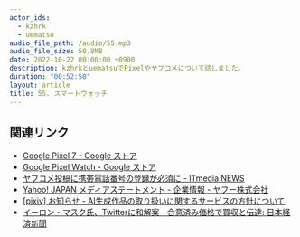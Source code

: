 ```yaml
---
actor_ids:
  - kzhrk
  - uematsu
audio_file_path: /audio/55.mp3
audio_file_size: 50.8MB
date: 2022-10-22 00:00:00 +0900
description: kzhrkとuematsuでPixelやヤフコメについて話しました。
duration: "00:52:50"
layout: article
title: 55. スマートウォッチ
---
```


<!-- prettier-ignore-start -->
## 関連リンク

- [Google Pixel 7 - Google ストア](https://store.google.com/jp/product/pixel_7?hl=ja)
- [Google Pixel Watch - Google ストア](https://store.google.com/jp/product/google_pixel_watch?hl=ja)
- [ヤフコメ投稿に携帯電話番号の登録が必須に - ITmedia NEWS](https://www.itmedia.co.jp/news/articles/2210/18/news121.html)
- [Yahoo! JAPAN メディアステートメント - 企業情報 - ヤフー株式会社](https://about.yahoo.co.jp/common/mediastatement/)
- [[pixiv] お知らせ - AI生成作品の取り扱いに関するサービスの方針について](https://www.pixiv.net/info.php?id=8710)
- [イーロン・マスク氏、Twitterに和解案　合意済み価格で買収と伝達: 日本経済新聞](https://www.nikkei.com/article/DGXZQOGN2302Y0T20C22A9000000/?n_cid=SNSTW001&n_tw=1664903011)
<!-- prettier-ignore-end -->
